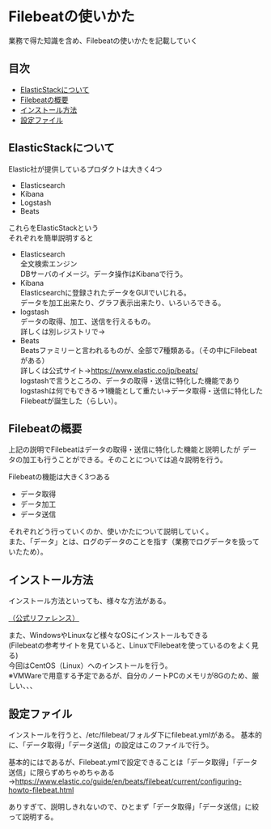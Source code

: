 # Filebeatの使いかた  
業務で得た知識を含め、Filebeatの使いかたを記載していく  
## 目次  
- [ElasticStackについて](#content1)  
- [Filebeatの概要](#content2)  
- [インストール方法](#content3)  
- [設定ファイル](#content4)  

<h2 id="content1">ElasticStackについて</h2>  
Elastic社が提供しているプロダクトは大きく4つ  

- Elasticsearch  
- Kibana  
- Logstash  
- Beats  

これらをElasticStackという  
それぞれを簡単説明すると  
- Elasticsearch  
  全文検索エンジン  
  DBサーバのイメージ。データ操作はKibanaで行う。  
- Kibana  
  Elasticsearchに登録されたデータをGUIでいじれる。  
  データを加工出来たり、グラフ表示出来たり、いろいろできる。  
- logstash  
  データの取得、加工、送信を行えるもの。    
  詳しくは別レジストリで→  
- Beats  
  Beatsファミリーと言われるものが、全部で7種類ある。（その中にFilebeatがある）  
  詳しくは公式サイト→https://www.elastic.co/jp/beats/  
  logstashで言うところの、データの取得・送信に特化した機能であり  
  logstashは何でもできる→1機能として重たい→データ取得・送信に特化したFilebeatが誕生した（らしい）。  

<h2 id="content2">Filebeatの概要</h2>  
上記の説明でFilebeatはデータの取得・送信に特化した機能と説明したが  
データの加工も行うことができる。そのことについては追々説明を行う。  

Filebeatの機能は大きく3つある  
- データ取得  
- データ加工  
- データ送信  

それぞれどう行っていくのか、使いかたについて説明していく。  
また、「データ」とは、ログのデータのことを指す（業務でログデータを扱っていたため）。

<h2 id="content3">インストール方法</h2>  
インストール方法といっても、様々な方法がある。

[（公式リファレンス）](https://www.elastic.co/guide/en/beats/filebeat/current/filebeat-installation-configuration.html)   

また、WindowsやLinuxなど様々なOSにインストールもできる  
(Filebeatの参考サイトを見ていると、LinuxでFilebeatを使っているのをよく見る)  
今回はCentOS（Linux）へのインストールを行う。  
※VMWareで用意する予定であるが、自分のノートPCのメモリが8Gのため、厳しい、、、  

<h2 id="content4">設定ファイル</h2>  
インストールを行うと、/etc/filebeat/フォルダ下にfilebeat.ymlがある。  
基本的に、「データ取得」「データ送信」の設定はこのファイルで行う。  

基本的にはであるが、Filebeat.ymlで設定できることは「データ取得」「データ送信」に限らずめちゃめちゃある→https://www.elastic.co/guide/en/beats/filebeat/current/configuring-howto-filebeat.html  

ありすぎて、説明しきれないので、ひとまず「データ取得」「データ送信」に絞って説明する。  





